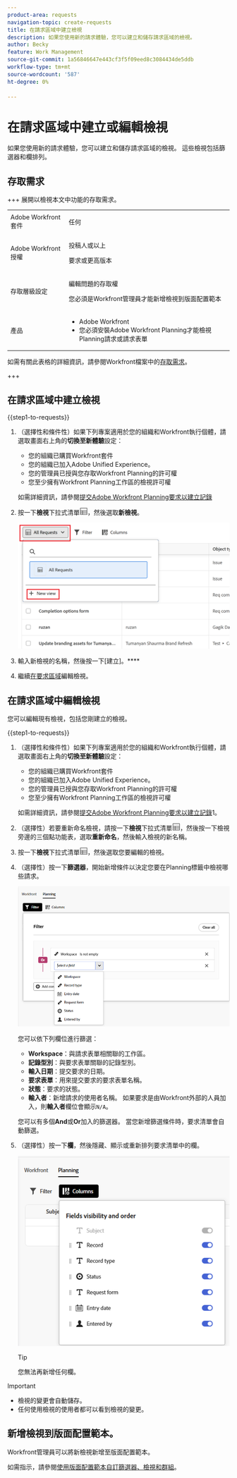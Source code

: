 ```yaml
---
product-area: requests
navigation-topic: create-requests
title: 在請求區域中建立檢視
description: 如果您使用新的請求體驗，您可以建立和儲存請求區域的檢視。
author: Becky
feature: Work Management
source-git-commit: 1a56846647e443cf3f5f09eed8c3084434de5ddb
workflow-type: tm+mt
source-wordcount: '587'
ht-degree: 0%

---
```


# 在請求區域中建立或編輯檢視


如果您使用新的請求體驗，您可以建立和儲存請求區域的檢視。 這些檢視包括篩選器和欄排列。

## 存取需求

+++ 展開以檢視本文中功能的存取需求。


<table style="table-layout:auto"> 
 <col> 
 <col> 
 <tbody> 
 <tbody> 
  <tr> 
   <td role="rowheader">Adobe Workfront套件</td> 
   <td> <p>任何 </p> </td> 
  </tr> 
  <tr> 
   <td role="rowheader">Adobe Workfront授權</td> 
   <td> <p>投稿人或以上</p>
   <p>要求或更高版本</p>
    </td> 
  </tr> 
  <tr> 
   <td role="rowheader">存取層級設定</td> 
   <td> <p>編輯問題的存取權</p>  <p>您必須是Workfront管理員才能新增檢視到版面配置範本</td> 
  </tr> 
  <tr> 
   <td role="rowheader"> 產品</td> 
   <td> <ul><li>Adobe Workfront</li><li>您必須安裝Adobe Workfront Planning才能檢視Planning請求或請求表單</td> 
  </tr> 
 </tbody> 
</table>

如需有關此表格的詳細資訊，請參閱Workfront檔案中的[存取需求](/help/quicksilver/administration-and-setup/add-users/access-levels-and-object-permissions/access-level-requirements-in-documentation.md)。

+++

## 在請求區域中建立檢視

{{step1-to-requests}}

1. （選擇性和條件性）如果下列專案適用於您的組織和Workfront執行個體，請選取畫面右上角的&#x200B;**切換至新體驗**&#x200B;設定：

   * 您的組織已購買Workfront套件
   * 您的組織已加入Adobe Unified Experience。
   * 您的管理員已授與您存取Workfront Planning的許可權
   * 您至少擁有Workfront Planning工作區的檢視許可權

   如需詳細資訊，請參閱[提交Adobe Workfront Planning要求以建立記錄](/help/quicksilver/planning/requests/submit-requests.md)

1. 按一下&#x200B;**檢視**&#x200B;下拉式清單![檢視下拉式清單](assets/view-icon-requests.png)，然後選取&#x200B;**新檢視**。

   ![新檢視](assets/create-new-view.png)

1. 輸入新檢視的名稱，然後按一下[建立]。****
1. 繼續[在要求區域](#edit-a-view-in-the-requests-area)編輯檢視。

## 在請求區域中編輯檢視

您可以編輯現有檢視，包括您剛建立的檢視。

{{step1-to-requests}}

1. （選擇性和條件性）如果下列專案適用於您的組織和Workfront執行個體，請選取畫面右上角的&#x200B;**切換至新體驗**&#x200B;設定：

   * 您的組織已購買Workfront套件
   * 您的組織已加入Adobe Unified Experience。
   * 您的管理員已授與您存取Workfront Planning的許可權
   * 您至少擁有Workfront Planning工作區的檢視許可權

   如需詳細資訊，請參閱[提交Adobe Workfront Planning要求以建立記錄](/help/quicksilver/planning/requests/submit-requests.md)1。

1. （選擇性）若要重新命名檢視，請按一下&#x200B;**檢視**&#x200B;下拉式清單![檢視下拉式清單](assets/view-icon-requests.png)，然後按一下檢視旁邊的三個點功能表，選取&#x200B;**重新命名**，然後輸入檢視的新名稱。
1. 按一下&#x200B;**檢視**&#x200B;下拉式清單![檢視下拉式清單](assets/view-icon-requests.png)，然後選取您要編輯的檢視。
1. （選擇性）按一下&#x200B;**篩選器**，開始新增條件以決定您要在Planning標籤中檢視哪些請求。

   ![在Planning要求索引標籤中編輯篩選器](assets/filters-editing-box-in-requests-planning-tab.png)

   您可以依下列欄位進行篩選：

   * **Workspace**：與請求表單相關聯的工作區。
   * **記錄型別**：與要求表單關聯的記錄型別。
   * **輸入日期**：提交要求的日期。
   * **要求表單**：用來提交要求的要求表單名稱。
   * **狀態**：要求的狀態。
   * **輸入者**：新增請求的使用者名稱。 如果要求是由Workfront外部的人員加入，則&#x200B;**輸入者**&#x200B;欄位會顯示`N/A`。

   您可以有多個&#x200B;**And**&#x200B;或&#x200B;**Or**加入的篩選器。
當您新增篩選條件時，要求清單會自動篩選。

1. （選擇性）按一下&#x200B;**欄**，然後隱藏、顯示或重新排列要求清單中的欄。

   ![資料行方塊](assets/columns-editing-box-in-requests-planning-tab.png)

   >[!TIP]
   >
   >您無法再新增任何欄。

>[!IMPORTANT]
>
> * 檢視的變更會自動儲存。
> * 任何使用檢視的使用者都可以看到檢視的變更。

## 新增檢視到版面配置範本。

Workfront管理員可以將新檢視新增至版面配置範本。

如需指示，請參閱[使用版面配置範本自訂篩選器、檢視和群組](/help/quicksilver/administration-and-setup/customize-workfront/use-layout-templates/customize-fvg-list-controls-layout-template.md)。
